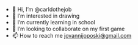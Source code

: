 - 👋 Hi, I’m @carldothejob
- 👀 I’m interested in drawing 
- 🌱 I’m currently learning in school
- 💞️ I’m looking to collaborate on my first game
- 📫 How to reach me jovannijoposki@gmail.com

<!---
carldothejob/carldothejob is a ✨ special ✨ repository because its `README.md` (this file) appears on your GitHub profile.
You can click the Preview link to take a look at
 My art on Reddit.com u/citlali_thepillarmen
:)And nice to meet you stranger 🐬
--->
